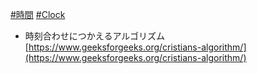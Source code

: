 [#時間](時間) [#Clock](Clock)
- 時刻合わせにつかえるアルゴリズム
[https://www.geeksforgeeks.org/cristians-algorithm/](https://www.geeksforgeeks.org/cristians-algorithm/)